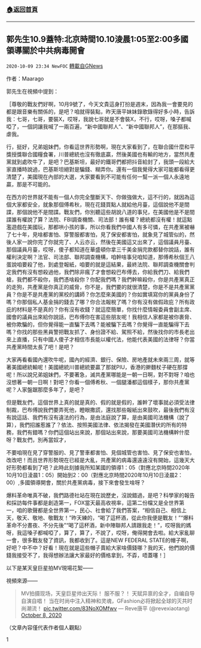 ###  [:house:返回首頁](https://github.com/ourhimalayas/txt)
---

## 郭先生10.9蓋特:北京時間10.10淩晨1:05至2:00多國領導關於中共病毒開會
`2020-10-09 23:34 NewFOC` [轉載自GNews](https://gnews.org/zh-hant/414268/)

作者：Maarago

郭先生在視頻中提到：

［尊敬的戰友們好啊，10月9號了，今天文貴這身打扮是週末，因為我一會要見的都是跟音樂有關係的，是吧？咱就得裝點，昨天唐平妹妹錄歌錄得好多小時，告訴我：七哥，七哥，要裝X，哎呀，我說七哥就是不會裝X，不行，哎呀，嗓子都喊啞了，一個詞讓我喊了一兩百遍，“新中國聯邦人”、“新中國聯邦人”，在那摳我、虐我。

行，挺好，兄弟姐妹們，你看這世界形勢啊，現在大家看到了，在聯合國什麼和平獎授獎聯合國糧食署，川普總統也沒有徹底贏，然後美國也有輸的地方，當然共產黨就到處吹牛了，是吧？巴基斯坦，最好的鐵哥們都把抖音給封了，我頭一段給大家直播時說過，巴基斯坦絕對是騙錢、糊弄你。還有一個我覺得大家可能都看得更清楚了，美國現在內部的大選，大家要看到不可能有任何一幫一派一個人永遠地贏，那是不可能的。

在西方的世界就不能有一個人你完全壟斷天下、你做強做大，這不行的，就因為這個大家都安全，就象那個傅希秋，現在花錢買點人就給他月臺，這個說他不是間諜，那個說他不是間諜。戰友們，你別聽這些胡說八道的事兒，在美國他是不是間諜誰有權說了算？法院、FBI調查機關、司法部！誰有權？總統都沒有權！就這點濫遊戲在美國玩，那都哄小孩的事，所以你看我們中國人有多可憐，在共產黨被嚇了七十年，見啥都害怕、穿警服都害怕，見了保安都害怕，就象見了城管似的，然後人家一說你完了你就完了、人云亦云，然後在美國這又出來了，這個議員月臺、那個議員月臺，哎呀，傻子都知道在華盛頓你拿三千美金捐完款都替你說話，誰有權利決定啊？法官、司法部、聯邦調查機構，咱幹啥事兒咱知道，那傅希秋個王八蛋說咱要殺了他，到處登報紙，咱要的就是這結果，最終法院、聯邦調查機關會判定我們有沒有想殺過他，我們除非瘋了才會想殺巴布傅去，你給我們刀、給我們槍，我們都不殺你，我們憑啥殺你？你配我們嗎？我們幹嘛殺你，你是共產黨真正的走狗，共產黨是你真正的威脅，你不是，我們要的就很清楚，你是不是共產黨黨員？你是不是共產黨的黨校的講師？你怎麼來美國的？你如實填寫你的黨員身份了嗎？你那個私人基金捐的錢去了哪？你合法報稅了嗎？你有沒有做假政庇？所有政庇的材料是不是真的？你有沒有收錢？就這麼簡單，你找什麼情報委員會副主席、國會的議員出來給你說話，巴布傅你在害這些朋友呢！我相信人家都是被你裹脅、被你欺騙的，但你覺得能一直騙下去嗎？能被騙下去嗎？你覺得一直能騙得下去嗎？你找的那些黑員警把戰友抓了、身份證不給、駕照不給，然後找你的市長老出來上直播，只有中國人傻子才相信市長能以權代法，他能代表美國的法律呀？你當共產黨時間太長了吧！是吧？

大家再看看國內還吹牛呢，國內的經濟、銀行、保險、房地產就未來兩三周，就等著美國總統輸呢！美國總統川普總統要贏了那就PIU，香港的擀麵杖子硬在那撐呢！所以說兄弟姐妹們，不要著急，滅共產黨哪能是一朝一日啊，對不對呀？咱也沒想著一朝一日啊！對吧？你看一個傅希秋、一個腿潘都這個樣子，那你共產黨呢？人家盤踞那麼多年了，是吧？

但是戰友們，這個世界上真的就是真的、假的就是假的，誰幹了壞事就必須受法律制裁，巴布傅說我們要弄死他，瞪眼撒謊，還找那些報紙出來鼓吹，最後我們有沒有說這話、我們有沒有違法的行為，是由法庭說了算，是由美國司法機構（說了算），我們招誰惹誰了？依法、按照美國法律、依法揭發在美國潛伏的所有的特務，我們有錯嗎？你們這個站出來說，那個站出來說，那要美國司法機構幹什麼呀？戰友們，別再當奴才，

不要咱現在見了穿警服的、見了警車都害怕、見個城管也害怕、見了保安也害怕，改改吧！而且世界形勢現在已經是大亂，共產黨的病毒還遠遠沒有開始，這幾天大好形勢都看到了吧？此時此刻據我所知某國的領導1：05（對應北京時間2020年10月10日淩晨1：05）開始到2：00（對應北京時間2020年10月10日淩晨2：00）,多國領導開會，關於共產黨病毒，接下來會發生啥呀？

爆料革命唯真不破，我們路德社站在現在說歷史，沒說錯過，是吧？科學家的報告和採訪每件事都是創造第一，FOX當天最高收視率，這第二份檔又是全世界第一，咱的歌聲都是全世界第一，民心、社會給了我們答案，“相信自己、相信上天，敬天、敬地、敬戰友！”昨天練的，“喝了這杯酒，從此你我便是戰友！”“爆料革命不分晝夜、不分先後”“喝了這杯酒，新中陣聯邦人請跟我走！”，哎呀我的媽呀，我這嗓子都喊啞了，算了，算了，不說了，哎呀，俺得開會去啦。給大家亂聊一會，很多戰友發了資訊，我都收到了。這是NEW FEDERAL STATE的帽子啊，好吧？中不中？好看！現在就是這些帽子賣給大家啥價錢哪？我的天，他們說的價錢我接受不了，我得想辦法讓大家最好的價格拿到，不孬，唔蓋噻！］

以下是某天皇巨星拍MV現場花絮——

視頻來源——

> MV拍摄现场，天皇巨星帅出天际！
> 服不服？！
> 天赋异禀的全才，自编自导自演自唱！
> 当在时尚中注入精神和灵魂，GFashion必将掀起全球的灭共时尚潮流！ [pic.twitter.com/83NoXOMfwv](https://t.co/83NoXOMfwv)
> — Reve唐平 (@revexiaotang) [October 8, 2020](https://twitter.com/revexiaotang/status/1314299243360923648?ref_src=twsrc%5Etfw)

（文章內容僅代表作者個人觀點）

1
